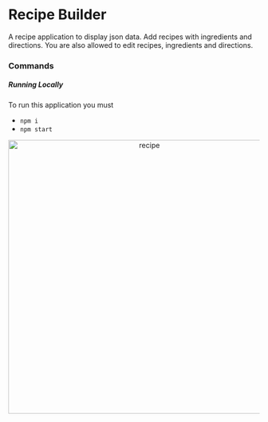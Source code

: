 # Recipe Builder

A recipe application to display json data. Add recipes with ingredients and directions. You are also allowed to edit recipes, ingredients and directions.

### Commands

##### Running Locally

To run this application you must

- `npm i`
- `npm start`

<p align="center">
    <img alt="recipe" src="./img/RecipesHomepage.jpg" width="550">
</p>

```

```
